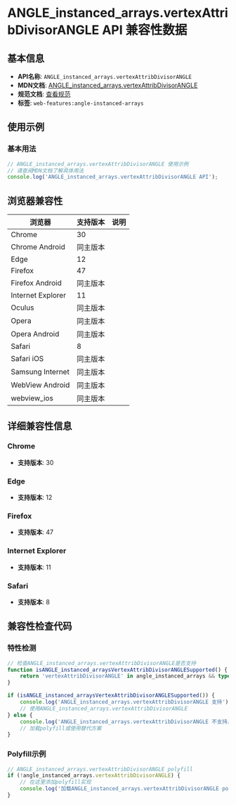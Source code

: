 # ANGLE_instanced_arrays.vertexAttribDivisorANGLE API 兼容性数据

## 基本信息

- **API名称**: `ANGLE_instanced_arrays.vertexAttribDivisorANGLE`
- **MDN文档**: [ANGLE_instanced_arrays.vertexAttribDivisorANGLE](https://developer.mozilla.org/docs/Web/API/ANGLE_instanced_arrays/vertexAttribDivisorANGLE)
- **规范文档**: [查看规范](https://registry.khronos.org/webgl/extensions/ANGLE_instanced_arrays/)
- **标签**: `web-features:angle-instanced-arrays`

## 使用示例

### 基本用法

```javascript
// ANGLE_instanced_arrays.vertexAttribDivisorANGLE 使用示例
// 请查阅MDN文档了解具体用法
console.log('ANGLE_instanced_arrays.vertexAttribDivisorANGLE API');
```

## 浏览器兼容性

| 浏览器 | 支持版本 | 说明 |
|--------|----------|------|
| Chrome | 30 |  |
| Chrome Android | 同主版本 |  |
| Edge | 12 |  |
| Firefox | 47 |  |
| Firefox Android | 同主版本 |  |
| Internet Explorer | 11 |  |
| Oculus | 同主版本 |  |
| Opera | 同主版本 |  |
| Opera Android | 同主版本 |  |
| Safari | 8 |  |
| Safari iOS | 同主版本 |  |
| Samsung Internet | 同主版本 |  |
| WebView Android | 同主版本 |  |
| webview_ios | 同主版本 |  |

## 详细兼容性信息

### Chrome

- **支持版本**: 30

### Edge

- **支持版本**: 12

### Firefox

- **支持版本**: 47

### Internet Explorer

- **支持版本**: 11

### Safari

- **支持版本**: 8

## 兼容性检查代码

### 特性检测

```javascript
// 检查ANGLE_instanced_arrays.vertexAttribDivisorANGLE是否支持
function isANGLE_instanced_arraysVertexAttribDivisorANGLESupported() {
    return 'vertexAttribDivisorANGLE' in angle_instanced_arrays && typeof angle_instanced_arrays.vertexAttribDivisorANGLE === 'function';
}

if (isANGLE_instanced_arraysVertexAttribDivisorANGLESupported()) {
    console.log('ANGLE_instanced_arrays.vertexAttribDivisorANGLE 支持');
    // 使用ANGLE_instanced_arrays.vertexAttribDivisorANGLE
} else {
    console.log('ANGLE_instanced_arrays.vertexAttribDivisorANGLE 不支持，需要polyfill');
    // 加载polyfill或使用替代方案
}
```

### Polyfill示例

```javascript
// ANGLE_instanced_arrays.vertexAttribDivisorANGLE polyfill
if (!angle_instanced_arrays.vertexAttribDivisorANGLE) {
    // 在这里添加polyfill实现
    console.log('加载ANGLE_instanced_arrays.vertexAttribDivisorANGLE polyfill');
}
```

